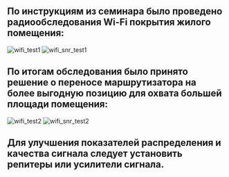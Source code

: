 ## По инструкциям из семинара было проведено радиообследования Wi-Fi покрытия жилого помещения:

![wifi_test1](https://github.com/Andymarch83/Distributed-systems-and-networks/assets/122732408/dceb5201-7742-47df-a4a2-1e596b36c8ea)
![wifi_snr_test1](https://github.com/Andymarch83/Distributed-systems-and-networks/assets/122732408/fd277ab5-40ba-4196-9425-aa03b9b0156e)

## По итогам обследования было принято решение о переносе маршрутизатора на более выгодную позицию для охвата большей площади помещения:

![wifi_test2](https://github.com/Andymarch83/Distributed-systems-and-networks/assets/122732408/8190d3cb-ddce-4d57-86b9-08e728c3e493)
![wifi_snr_test2](https://github.com/Andymarch83/Distributed-systems-and-networks/assets/122732408/29904200-6634-4fd4-90b6-20a4d0a6d423)

## Для улучшения показателей распределения и качества сигнала следует установить репитеры или усилители сигнала.

